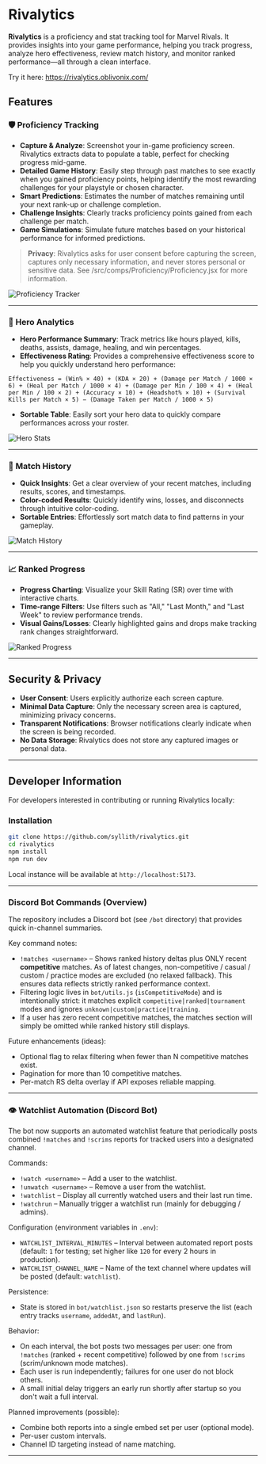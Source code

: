 # Rivalytics

**Rivalytics** is a proficiency and stat tracking tool for Marvel Rivals. It provides insights into your game performance, helping you track progress, analyze hero effectiveness, review match history, and monitor ranked performance—all through a clean interface.

Try it here: https://rivalytics.oblivonix.com/

## Features

### 🛡️ Proficiency Tracking

* **Capture & Analyze**: Screenshot your in-game proficiency screen. Rivalytics extracts data to populate a table, perfect for checking progress mid-game.
* **Detailed Game History**: Easily step through past matches to see exactly when you gained proficiency points, helping identify the most rewarding challenges for your playstyle or chosen character.
* **Smart Predictions**: Estimates the number of matches remaining until your next rank-up or challenge completion.
* **Challenge Insights**: Clearly tracks proficiency points gained from each challenge per match.
* **Game Simulations**: Simulate future matches based on your historical performance for informed predictions.

> **Privacy**: Rivalytics asks for user consent before capturing the screen, captures only necessary information, and never stores personal or sensitive data. See /src/comps/Proficiency/Proficiency.jsx for more information.

![Proficiency Tracker](https://skydrive.oblivonix.com/files/Marvel%20Rivals/rivalytics/proficiency.jpg)

---

### 🎯 Hero Analytics

* **Hero Performance Summary**: Track metrics like hours played, kills, deaths, assists, damage, healing, and win percentages.
* **Effectiveness Rating**: Provides a comprehensive effectiveness score to help you quickly understand hero performance:

```
Effectiveness = (Win% × 40) + (KDA × 20) + (Damage per Match / 1000 × 6) + (Heal per Match / 1000 × 4) + (Damage per Min / 100 × 4) + (Heal per Min / 100 × 2) + (Accuracy × 10) + (Headshot% × 10) + (Survival Kills per Match × 5) − (Damage Taken per Match / 1000 × 5)
```

* **Sortable Table**: Easily sort your hero data to quickly compare performances across your roster.

![Hero Stats](https://skydrive.oblivonix.com/files/Marvel%20Rivals/rivalytics/heros.jpg)

---

### 📜 Match History

* **Quick Insights**: Get a clear overview of your recent matches, including results, scores, and timestamps.
* **Color-coded Results**: Quickly identify wins, losses, and disconnects through intuitive color-coding.
* **Sortable Entries**: Effortlessly sort match data to find patterns in your gameplay.

![Match History](https://skydrive.oblivonix.com/files/Marvel%20Rivals/rivalytics/matches.jpg)

---

### 📈 Ranked Progress

* **Progress Charting**: Visualize your Skill Rating (SR) over time with interactive charts.
* **Time-range Filters**: Use filters such as "All," "Last Month," and "Last Week" to review performance trends.
* **Visual Gains/Losses**: Clearly highlighted gains and drops make tracking rank changes straightforward.

![Ranked Progress](https://skydrive.oblivonix.com/files/Marvel%20Rivals/rivalytics/ranked.jpg)

---

## Security & Privacy

* **User Consent**: Users explicitly authorize each screen capture.
* **Minimal Data Capture**: Only the necessary screen area is captured, minimizing privacy concerns.
* **Transparent Notifications**: Browser notifications clearly indicate when the screen is being recorded.
* **No Data Storage**: Rivalytics does not store any captured images or personal data.

---

## Developer Information

For developers interested in contributing or running Rivalytics locally:

### Installation

```bash
git clone https://github.com/syllith/rivalytics.git
cd rivalytics
npm install
npm run dev
```

Local instance will be available at `http://localhost:5173`.

---

### Discord Bot Commands (Overview)

The repository includes a Discord bot (see `/bot` directory) that provides quick in-channel summaries.

Key command notes:

* `!matches <username>` – Shows ranked history deltas plus ONLY recent **competitive** matches. As of latest changes, non-competitive / casual / custom / practice modes are excluded (no relaxed fallback). This ensures data reflects strictly ranked performance context.
* Filtering logic lives in `bot/utils.js` (`isCompetitiveMode`) and is intentionally strict: it matches explicit `competitive|ranked|tournament` modes and ignores `unknown|custom|practice|training`.
* If a user has zero recent competitive matches, the matches section will simply be omitted while ranked history still displays.

Future enhancements (ideas):
* Optional flag to relax filtering when fewer than N competitive matches exist.
* Pagination for more than 10 competitive matches.
* Per-match RS delta overlay if API exposes reliable mapping.

---

### 👁️ Watchlist Automation (Discord Bot)

The bot now supports an automated watchlist feature that periodically posts combined `!matches` and `!scrims` reports for tracked users into a designated channel.

Commands:
* `!watch <username>` – Add a user to the watchlist.
* `!unwatch <username>` – Remove a user from the watchlist.
* `!watchlist` – Display all currently watched users and their last run time.
* `!watchrun` – Manually trigger a watchlist run (mainly for debugging / admins).

Configuration (environment variables in `.env`):
* `WATCHLIST_INTERVAL_MINUTES` – Interval between automated report posts (default: `1` for testing; set higher like `120` for every 2 hours in production).
* `WATCHLIST_CHANNEL_NAME` – Name of the text channel where updates will be posted (default: `watchlist`).

Persistence:
* State is stored in `bot/watchlist.json` so restarts preserve the list (each entry tracks `username`, `addedAt`, and `lastRun`).

Behavior:
* On each interval, the bot posts two messages per user: one from `!matches` (ranked + recent competitive) followed by one from `!scrims` (scrim/unknown mode matches).
* Each user is run independently; failures for one user do not block others.
* A small initial delay triggers an early run shortly after startup so you don't wait a full interval.

Planned improvements (possible):
* Combine both reports into a single embed set per user (optional mode).
* Per-user custom intervals.
* Channel ID targeting instead of name matching.

---
